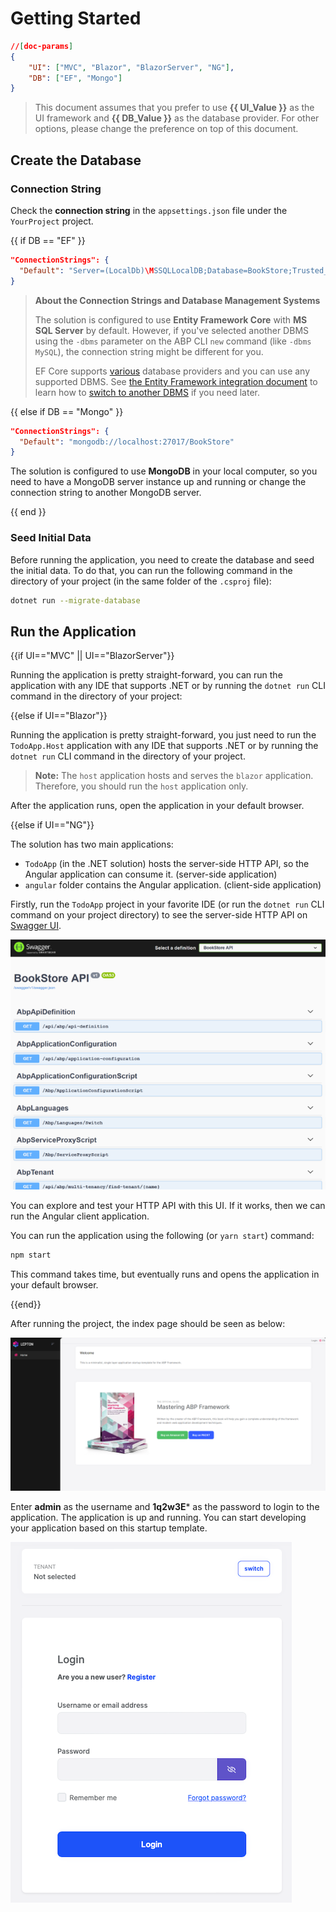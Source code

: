 # Getting Started

````json
//[doc-params]
{
    "UI": ["MVC", "Blazor", "BlazorServer", "NG"],
    "DB": ["EF", "Mongo"]
}
````

> This document assumes that you prefer to use **{{ UI_Value }}** as the UI framework and **{{ DB_Value }}** as the database provider. For other options, please change the preference on top of this document.

## Create the Database

### Connection String

Check the **connection string** in the `appsettings.json` file under the `YourProject` project.

{{ if DB == "EF" }}

````json
"ConnectionStrings": {
  "Default": "Server=(LocalDb)\MSSQLLocalDB;Database=BookStore;Trusted_Connection=True"
}
````

> **About the Connection Strings and Database Management Systems**
>
> The solution is configured to use **Entity Framework Core** with **MS SQL Server** by default. However, if you've selected another DBMS using the `-dbms` parameter on the ABP CLI `new` command (like `-dbms MySQL`), the connection string might be different for you.
>
> EF Core supports [various](https://docs.microsoft.com/en-us/ef/core/providers/) database providers and you can use any supported DBMS. See [the Entity Framework integration document](Entity-Framework-Core.md) to learn how to [switch to another DBMS](Entity-Framework-Core-Other-DBMS.md) if you need later.

{{ else if DB == "Mongo" }}

````json
"ConnectionStrings": {
  "Default": "mongodb://localhost:27017/BookStore"
}
````

The solution is configured to use **MongoDB** in your local computer, so you need to have a MongoDB server instance up and running or change the connection string to another MongoDB server.

{{ end }}

### Seed Initial Data

Before running the application, you need to create the database and seed the initial data. To do that, you can run the following command in the directory of your project (in the same folder of the `.csproj` file):

```bash
dotnet run --migrate-database
```



## Run the Application

{{if UI=="MVC" || UI=="BlazorServer"}}

Running the application is pretty straight-forward, you can run the application with any IDE that supports .NET or by running the `dotnet run` CLI command in the directory of your project: 

{{else if UI=="Blazor"}}

Running the application is pretty straight-forward, you just need to run the `TodoApp.Host` application with any IDE that supports .NET or by running the `dotnet run` CLI command in the directory of your project.

> **Note:** The `host` application hosts and serves the `blazor` application. Therefore, you should run the `host` application only.

After the application runs, open the application in your default browser.

{{else if UI=="NG"}}

The solution has two main applications:

* `TodoApp` (in the .NET solution) hosts the server-side HTTP API, so the Angular application can consume it. (server-side application)
* `angular` folder contains the Angular application. (client-side application)

Firstly, run the `TodoApp` project in your favorite IDE (or run the `dotnet run` CLI command on your project directory) to see the server-side HTTP API on [Swagger UI](https://swagger.io/tools/swagger-ui/).

![swagger-ui](images/swagger-ui.png)

You can explore and test your HTTP API with this UI. If it works, then we can run the Angular client application.

You can run the application using the following (or `yarn start`) command:

````bash
npm start
````

This command takes time, but eventually runs and opens the application in your default browser.

{{end}}

After running the project, the index page should be seen as below:

![single-layer-index-page](images/single-layer-index-page.png)

Enter **admin** as the username and **1q2w3E*** as the password to login to the application. The application is up and running. You can start developing your application based on this startup template.

![bookstore-login-2](images/bookstore-login-2.png)